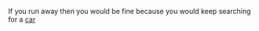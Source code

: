 If you run away then you would be fine because you would keep searching for a [car](../../cars/car.md)
